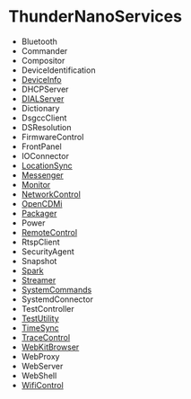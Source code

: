 # ThunderNanoServices
* Bluetooth
* Commander
* Compositor
* DeviceIdentification
* [DeviceInfo](DeviceInfo/DeviceInfoPlugin.md)
* DHCPServer
* [DIALServer](DIALServer/DIALServerPlugin.md)
* Dictionary
* DsgccClient
* DSResolution
* FirmwareControl
* FrontPanel
* IOConnector
* [LocationSync](LocationSync/LocationSyncPlugin.md)
* [Messenger](Messenger/MessengerPlugin.md)
* [Monitor](Monitor/MonitorPlugin.md)
* [NetworkControl](NetworkControl/NetworkControlPlugin.md)
* [OpenCDMi](OpenCDMi/OpenCDMiPlugin.md)
* [Packager](Packager/PackagerPlugin.md)
* Power
* [RemoteControl](RemoteControl/RemoteControlPlugin.md)
* RtspClient
* SecurityAgent
* Snapshot
* [Spark](Spark/SparkPlugin.md)
* [Streamer](Streamer/StreamerPlugin.md)
* [SystemCommands](SystemCommands/SystemCommandsPlugin.md)
* SystemdConnector
* TestController
* [TestUtility](examples/TestUtility/TestUtilityPlugin.md)
* [TimeSync](TimeSync/TimeSyncPlugin.md)
* [TraceControl](TraceControl/TraceControlPlugin.md)
* [WebKitBrowser](WebKitBrowser/WebKitBrowserPlugin.md)
* WebProxy
* WebServer
* WebShell
* [WifiControl](WifiControl/WifiControlPlugin.md)
